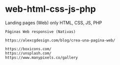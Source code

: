# web-html-css-js-php
Landing pages (Web) only HTML, CSS, JS, PHP

```
Páginas Web responsive (Nativas)

```



```
https://alexcgdesign.com/blog/crea-una-pagina-web/

https://boxicons.com/
https://unsplash.com/
https://www.manypixels.co/gallery


```